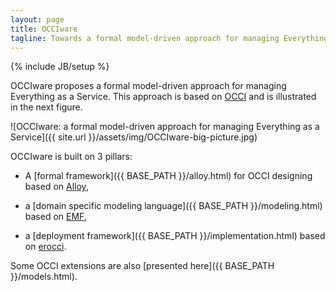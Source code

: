 ```yaml
---
layout: page
title: OCCIware
tagline: Towards a formal model-driven approach for managing Everything as a Service
---
```

{% include JB/setup %}

OCCIware proposes a formal model-driven approach for managing Everything as a Service.
This approach is based on [OCCI](http://occi-wg.org/) and is illustrated in the next figure.

![OCCIware: a formal model-driven approach for managing Everything as a Service]({{ site.url }}/assets/img/OCCIware-big-picture.jpg)

OCCIware is built on 3 pillars:

* A [formal framework]({{ BASE_PATH }}/alloy.html) for OCCI designing based on
[Alloy](http://alloy.mit.edu/alloy/),

* a [domain specific modeling language]({{ BASE_PATH }}/modeling.html) based on
  [EMF](http://www.eclipse.org/modeling/emf/),

* a [deployment framework]({{ BASE_PATH }}/implementation.html) based on
  [erocci](http://jeanparpaillon.github.com/erocci).

Some OCCI extensions are also [presented here]({{ BASE_PATH }}/models.html).
